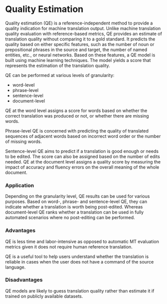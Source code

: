 # Quality Estimation

Quality estimation (QE) is a reference-independent method to provide a quality indication for machine translation output. 
Unlike machine translation quality evaluation with reference-based metrics, QE provides an estimate of translation quality without comparing it to a gold standard. 
It predicts the quality based on either specific features, such as the number of noun or prepositional phrases in the source and target, 
the number of named entities, etc., or neural networks. Based on these features, a QE model is built using machine learning techniques. 
The model yields a score that represents the estimation of the translation quality. 

QE can be performed at various levels of granularity: 
* word-level
* phrase-level
* sentence-level
* document-level

QE at the word level assigns a score for words based on whether the correct translation was produced or not, or whether there are missing words. 

Phrase-level QE is concerned with predicting the quality of translated sequences of adjacent words based on incorrect word order or the number of missing words. 

Sentence-level QE aims to predict if a translation is good enough or needs to be edited. The score can also be assigned based on the number of edits needed. 
QE at the document level assigns a quality score by measuring the impact of accuracy and fluency errors on the overall meaning of the whole document. 

### Application
Depending on the granularity level, QE results can be used for various purposes. 
Based on word-, phrase- and sentence-level QE, they can indicate whether a translation is worth being post-edited. 
Whereas document-level QE ranks whether a translation can be used in fully automated scenarios where no post-editing can be performed.  

### Advantages
QE is less time and labor-intensive as opposed to automatic MT evaluation metrics given it does not require human reference translation. 

QE is a useful tool to help users understand whether the translation is reliable in cases when the user does not have a command of the source language. 

### Disadvantages
QE models are likely to guess translation quality rather than estimate it if trained on publicly available datasets. 
